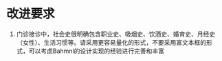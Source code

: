 # 改进要求

1. 门诊接诊中，社会史很明确包含职业史、吸烟史、饮酒史、婚育史、月经史（女性）、生活习惯等。请采用更容易量化的形式，不要采用富文本框的形式，可以考虑Bahmni的设计实现的经验进行完善和丰富
